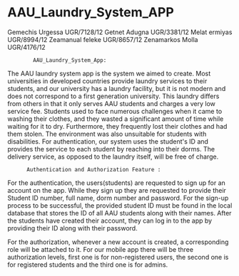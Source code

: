 # AAU_Laundry_System_APP

Gemechis Urgessa   UGR/7128/12
Getnet Adugna      UGR/3381/12
Melat ermiyas      UGR/8994/12
Zeamanual feleke   UGR/8657/12 
Zenamarkos Molla   UGR/4176/12


            AAU_Laundry_System_App:
The AAU laundry system app is the system we aimed to create. Most universities in developed countries provide laundry services to their students, and our university has a laundry facility, but it is not modern and does not correspond to a first generation university. This laundry differs from others in that it only serves AAU students and charges a very low service fee. Students used to face numerous challenges when it came to washing their clothes, and they wasted a significant amount of time while waiting for it to dry. Furthermore, they frequently lost their clothes and had them stolen. The environment was also unsuitable for students with disabilities. For authentication, our system uses the student's ID and provides the service to each student by reaching into their dorms. The delivery service, as opposed to the laundry itself, will be free of charge.



          Authentication and Authorization Feature :
                        
For the authentication, the users(students) are requested to sign up for an account on the app. While they sign up they are requested to provide their Student ID number, full name, dorm number and password. For the sign-up process to be successful, the provided  student ID must be found in the local database that stores the ID of all AAU students along with their names.  After the students have created their account, they can log in to the app by providing their ID along with their password.

For the authorization, whenever a new account is created, a corresponding role will be attached to it. For our mobile app there will be three  authorization levels, first one is for non-registered users, the second one is for registered students and the third one is for admins.

